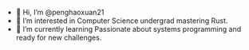 - 👋 Hi, I’m @penghaoxuan21
- 👀 I’m interested in Computer Science undergrad mastering Rust. 
- 🌱 I’m currently learning Passionate about systems programming and ready for new challenges.
